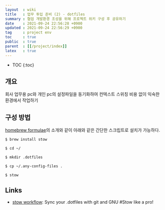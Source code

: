 ```yaml
---
layout  : wiki
title   : 업무 투입 준비 (2) - dotfiles
summary : 협업 개발환경 조성을 위해 프로젝트 위키 구성 후 공유하기
date    : 2021-09-24 22:56:28 +0900
updated : 2021-09-24 22:56:29 +0900
tag     : project env
toc     : true
public  : true
parent  : [[/project/index]]
latex   : true
---
```

* TOC
{:toc}

## 개요

회사 업무용 pc와 개인 pc의 설정파일을 동기화하여 컨텍스트 스위칭 비용 없이 익숙한 환경에서 작업하기

## 구성 방법

[homebrew formulae](https://formulae.brew.sh/formula/stow)의 소개와 같이 아래와 같은 간단한 스크립트로 설치가 가능하다.

```bash
$ brew install stow

$ cd ~/

$ mkdir .dotfiles

$ cp ~/.any-config-files .

$ stow
```

## Links

* [stow workflow](https://www.youtube.com/watch?v=CFzEuBGPPPg&t=2010s): Sync your .dotfiles with git and GNU #Stow like a pro!

